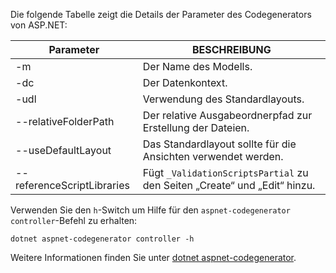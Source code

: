 Die folgende Tabelle zeigt die Details der Parameter des Codegenerators von ASP.NET:

| Parameter               | BESCHREIBUNG|
| ----------------- | ------------ |
| -m  | Der Name des Modells. |
| -dc  | Der Datenkontext. |
| -udl | Verwendung des Standardlayouts. |
| --relativeFolderPath | Der relative Ausgabeordnerpfad zur Erstellung der Dateien. |
| --useDefaultLayout | Das Standardlayout sollte für die Ansichten verwendet werden. |
| --referenceScriptLibraries | Fügt `_ValidationScriptsPartial` zu den Seiten „Create“ und „Edit“ hinzu. |

Verwenden Sie den `h`-Switch um Hilfe für den `aspnet-codegenerator controller`-Befehl zu erhalten:

```console
dotnet aspnet-codegenerator controller -h
```

Weitere Informationen finden Sie unter [dotnet aspnet-codegenerator](xref:fundamentals/tools/dotnet-aspnet-codegenerator).
